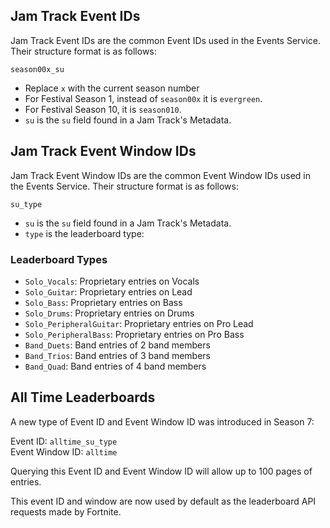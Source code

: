 ## Jam Track Event IDs

Jam Track Event IDs are the common Event IDs used in the Events Service. Their structure format is as follows:

`season00x_su`

- Replace `x` with the current season number
- For Festival Season 1, instead of `season00x` it is `evergreen`.
- For Festival Season 10, it is `season010`.
- `su` is the `su` field found in a Jam Track's Metadata.

## Jam Track Event Window IDs

Jam Track Event Window IDs are the common Event Window IDs used in the Events Service. Their structure format is as follows:

`su_type`

- `su` is the `su` field found in a Jam Track's Metadata.
- `type` is the leaderboard type:

### Leaderboard Types

- `Solo_Vocals`: Proprietary entries on Vocals
- `Solo_Guitar`: Proprietary entries on Lead
- `Solo_Bass`: Proprietary entries on Bass
- `Solo_Drums`: Proprietary entries on Drums
- `Solo_PeripheralGuitar`: Proprietary entries on Pro Lead
- `Solo_PeripheralBass`: Proprietary entries on Pro Bass
- `Band_Duets`: Band entries of 2 band members
- `Band_Trios`: Band entries of 3 band members
- `Band_Quad`: Band entries of 4 band members

## All Time Leaderboards

A new type of Event ID and Event Window ID was introduced in Season 7:

Event ID: `alltime_su_type` <br/>
Event Window ID: `alltime`

Querying this Event ID and Event Window ID will allow up to 100 pages of entries.

This event ID and window are now used by default as the leaderboard API requests made by Fortnite. 
